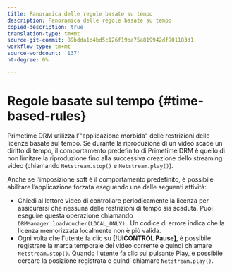 ```yaml
---
title: Panoramica delle regole basate su tempo
description: Panoramica delle regole basate su tempo
copied-description: true
translation-type: tm+mt
source-git-commit: 89bdda1d4bd5c126f19ba75a819942df901183d1
workflow-type: tm+mt
source-wordcount: '137'
ht-degree: 0%

---
```



# Regole basate sul tempo {#time-based-rules}

Primetime DRM utilizza l’&quot;applicazione morbida&quot; delle restrizioni delle licenze basate sul tempo. Se durante la riproduzione di un video scade un diritto di tempo, il comportamento predefinito di Primetime DRM è quello di non limitare la riproduzione fino alla successiva creazione dello streaming video (chiamando `Netstream.stop()` e `Netstream.play()`).

Anche se l’imposizione soft è il comportamento predefinito, è possibile abilitare l’applicazione forzata eseguendo una delle seguenti attività:

* Chiedi al lettore video di controllare periodicamente la licenza per assicurarsi che nessuna delle restrizioni di tempo sia scaduta. Puoi eseguire questa operazione chiamando `DRMManager.loadVoucher(LOCAL_ONLY).` Un codice di errore indica che la licenza memorizzata localmente non è più valida.
* Ogni volta che l&#39;utente fa clic su **[!UICONTROL Pause]**, è possibile registrare la marca temporale del video corrente e quindi chiamare `Netstream.stop()`. Quando l&#39;utente fa clic sul pulsante Play, è possibile cercare la posizione registrata e quindi chiamare `Netstream.play()`.